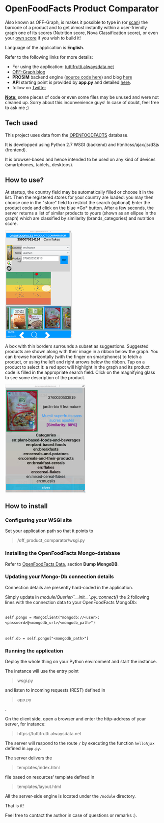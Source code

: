 <h1>OpenFoodFacts Product Comparator</h1>

<p>Also known as OFF-Graph, is makes it possible to type in (or <a href="https://offgraphs.blogspot.com/2018/09/create-your-off-graph-app.html" target="_blank">scan</a>) the barcode of a product and to get almost instantly within a user-friendly graph 
one of its scores (<a href="https://tuttifrutti.alwaysdata.net" target="_blank"></a>Nutrition score, <a href="https://tuttifrutti.alwaysdata.net" target="_blank"></a>Nova Classification score), or even your <a href="https://offmatch.blogspot.com/2018/10/how-can-i-request-new-score-database.html" target="_blank">own score</a> if you wish to build it!
</p>
<p>
Language of the application is <b>English</b>.
</p>
<p>
Refer to the following links for more details:<br/>
<ul>
<li>For using the application: <a href="https://tuttifrutti.alwaysdata.net" target="_blank">tuttifrutti.alwaysdata.net</a></li>
<li><a href="https://offgraphs.blogspot.com/" target="_blank">OFF-Graph blog</a></li>
<li><b>PROSIM</b> backend engine (<a href="https://github.com/oricdev/prosim" target="_blank">source code here</a>) and blog <a href="https://offmatch.blogspot.com/" target="_blank">here</a></li>
<li><b>API</b> starting point is provided by <b>app.py</b> and detailed <a href="https://offgraphs.blogspot.com/2018/09/api-usage-for-getting-similar-products.html" target="_blank">here</a>.
<li>follow on <a href="https://twitter.com/GraphProsim" target="_blank">Twitter</a></li>
</ul>
</p>
<p>
<u><b>Note:</b></u> some pieces of code or even some files may be unused and were not cleaned up. Sorry about this inconvenience guys! In case of doubt, feel free to ask me ;)
</p>
<h2>Tech used</h2>
<p>This project uses data from the <a href="https://world.openfoodfacts.org/">OPENFOODFACTS</a> database.</p>
<p>It is developped using Python 2.7 WSGI (backend) and html/css/ajax/js/d3js (frontend).</p>
<p>It is browser-based and hence intended to be used on any kind of devices (smartphones, tablets, desktops).</p>

<h2>How to use?</h2>
At startup, the country field may be automatically filled or choose it in the list.
Then the registered stores for your country are loaded: you may then choose one in the "store" field to restrict the search (optional)
Enter the product code and click on the blue *Go* button.
After a few seconds, the server returns a list of similar products to yours (shown as an ellipse in the graph) which are classified by similarity (brands_categories)
and nutrition score.

<img src="https://github.com/oricdev/off_product_comparator/blob/master/_documentation/images/scr_search_results.png"
title="search results"
height="350px" />

A box with thin borders surrounds a subset as suggestions. Suggested products are shown along with their image in a ribbon below the graph. You can browse horizontally (with the finger on smartphones) to fetch a product, or using the left and right arrows below the ribbon. Tap on a product to select it: a red spot will highlight in the graph and its product code is filled in the appropriate search field.
Click on the magnifying glass to see some description of the product.

<img src="https://github.com/oricdev/off_product_comparator/blob/master/_documentation/images/scr_details_suggested_product.png"
title="details of a similar product chosen in the ribbon"
height="350px" />

<h2>How to install</h2>
<h3>Configuring your WSGI site</h3>
Set your application path so that it points to <blockquote>/off_product_comparator/wsgi.py</blockquote>

<h3>Installing the OpenFoodFacts Mongo-database</h3>
Refer to <a href='https://fr.openfoodfacts.org/data' target="_blank">OpenFoodFacts Data</a>, section <b>Dump MongoDB</b>.
<h3>Updating your Mongo-Db connection details</h3>
<p>Connection details are presently hard-coded in the application.</p>
<p>Simply update in <i>module/Querier/`__init__`.py::connect()</i> the 2 following lines with the connection data to your OpenFoodFacts MongoDb:
</p>
<p>
<code>
self.pongo = MongoClient("mongodb://&lt;user&gt;:&lt;password&gt;@&lt;mongodb_url&gt;/&lt;mongodb_path&gt;")
<br />
self.db = self.pongo["&lt;mongodb_path&gt;"]
</code>
</p>
<h3>Running the application</h3>
<p>Deploy the whole thing on your Python environment and start the instance.</p>
<p>The instance will use the entry point <blockquote>wsgi.py</blockquote> and listen to incoming requests (REST) defined in <blockquote>app.py</blockquote>.</p>
<p>On the client side, open a browser and enter the http-address of your server, for instance:
<blockquote>https://tuttifrutti.alwaysdata.net</blockquote></p>
<p>The server will respond to the route <code>/</code> by executing the function <code>helloAjax</code> defined in <code>app.py</code>.
<p>The server delivers the <blockquote>templates/index.html</blockquote> file based on resources' template defined in <blockquote>templates/layout.html</blockquote>
<p>All the server-side engine is located under the <code>/module</code> directory.</p>
That is it!
</p>
<p>Feel free to contact the author in case of questions or remarks :).
</p>



